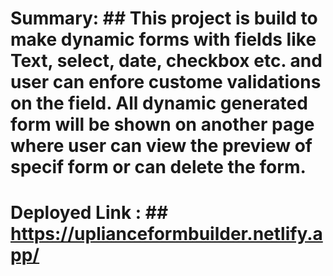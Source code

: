 # Summary: ## This project is build to make dynamic forms with fields like Text, select, date, checkbox etc. and user can enfore custome validations on the field. All dynamic generated form will be shown on another page where user can view the preview of specif form or can delete the form.

# Deployed Link :  ## https://uplianceformbuilder.netlify.app/
